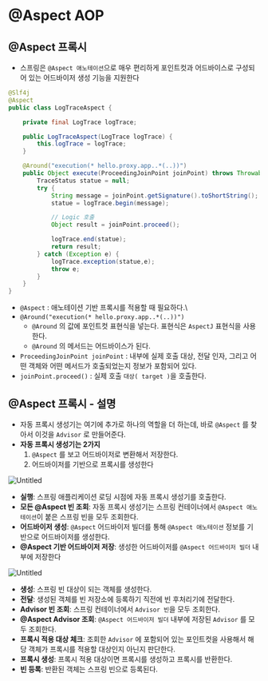 # @Aspect AOP

## @Aspect 프록시

- 스프링은 `@Aspect 애노테이션`으로 매우 편리하게 포인트컷과 어드바이스로 구성되어 있는 어드바이저 생성 기능을 지원한다

```java
@Slf4j
@Aspect
public class LogTraceAspect {

    private final LogTrace logTrace;

    public LogTraceAspect(LogTrace logTrace) {
        this.logTrace = logTrace;
    }

    @Around("execution(* hello.proxy.app..*(..))")
    public Object execute(ProceedingJoinPoint joinPoint) throws Throwable {
        TraceStatus statue = null;
        try {
            String message = joinPoint.getSignature().toShortString();
            statue = logTrace.begin(message);

            // Logic 호출
            Object result = joinPoint.proceed();

            logTrace.end(statue);
            return result;
        } catch (Exception e) {
            logTrace.exception(statue,e);
            throw e;
        }
    }
}
```

- `@Aspect` : 애노테이션 기반 프록시를 적용할 때 필요하다.\
- `@Around("execution(* hello.proxy.app..*(..))")`
    - `@Around` 의 값에 포인트컷 표현식을 넣는다. 표현식은 `AspectJ` 표현식을 사용한다.
    - `@Around` 의 메서드는 어드바이스가 된다.
- `ProceedingJoinPoint joinPoint` : 내부에 실제 호출 대상, 전달 인자, 그리고 어떤 객체와 어떤 메서드가 호출되었는지 정보가 포함되어 있다.
- `joinPoint.proceed()` : 실제 호출 `대상( target )`을 호출한다.

## @Aspect 프록시 - 설명

- 자동 프록시 생성기는 여기에 추가로 하나의 역할을 더 하는데, 바로
`@Aspect` 를 찾아서 이것을 `Advisor` 로 만들어준다.
- **자동 프록시 생성기는 2가지**
    1. `@Aspect` 를 보고 어드바이저로 변환해서 저장한다.
    2. 어드바이저를 기반으로 프록시를 생성한다

![Untitled](@Aspect%20AOP%209963627882d148c4b5a7c525e8f6e5dd/Untitled.png)

- **실행**: 스프링 애플리케이션 로딩 시점에 자동 프록시 생성기를 호출한다.
- **모든 @Aspect 빈 조회**: 자동 프록시 생성기는 스프링 컨테이너에서 `@Aspect 애노테이션`이 붙은 스프링 빈을 모두 조회한다.
- **어드바이저 생성**: `@Aspect` 어드바이저 빌더를 통해 `@Aspect 애노테이션` 정보를 기반으로 어드바이저를 생성한다.
- **@Aspect 기반 어드바이저 저장**: 생성한 어드바이저를 `@Aspect 어드바이저 빌더` 내부에 저장한다

![Untitled](@Aspect%20AOP%209963627882d148c4b5a7c525e8f6e5dd/Untitled%201.png)

- **생성**: 스프링 빈 대상이 되는 객체를 생성한다.
- **전달**: 생성된 객체를 빈 저장소에 등록하기 직전에 빈 후처리기에 전달한다.
- **Advisor 빈 조회**: 스프링 컨테이너에서 `Advisor 빈`을 모두 조회한다.
- **@Aspect Advisor 조회**: `@Aspect 어드바이저 빌더` 내부에 저장된 `Advisor` 를 모두 조회한다.
- **프록시 적용 대상 체크**: 조회한 `Advisor` 에 포함되어 있는 포인트컷을 사용해서 해당 객체가 프록시를 적용할 대상인지 아닌지 판단한다.
- **프록시 생성**: 프록시 적용 대상이면 프록시를 생성하고 프록시를 반환한다.
- **빈 등록**: 반환된 객체는 스프링 빈으로 등록된다.